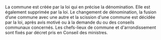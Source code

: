 La commune est créée par la loi qui en précise la dénomination. Elle est également supprimée par la loi.
Le changement de dénomination, la fusion d’une commune avec une autre et la scission d'une commune est décidée par la loi, après avis motivé ou à la demande du ou des conseils communaux concernés.
Les chefs-lieux de commune et d'arrondissement sont fixés par décret pris en Conseil des ministres.